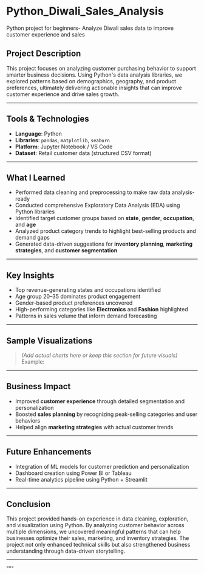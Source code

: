# Python_Diwali_Sales_Analysis
Python project for beginners- Analyze Diwali sales data to improve customer experience and sales

## Project Description

This project focuses on analyzing customer purchasing behavior to support smarter business decisions. Using Python's data analysis libraries, we explored patterns based on demographics, geography, and product preferences, ultimately delivering actionable insights that can improve customer experience and drive sales growth.

---

## Tools & Technologies

- **Language**: Python  
- **Libraries**: `pandas`, `matplotlib`, `seaborn`  
- **Platform**: Jupyter Notebook / VS Code  
- **Dataset**: Retail customer data (structured CSV format)

---

## What I Learned

- Performed data cleaning and preprocessing to make raw data analysis-ready  
- Conducted comprehensive Exploratory Data Analysis (EDA) using Python libraries  
- Identified target customer groups based on **state**, **gender**, **occupation**, and **age**  
- Analyzed product category trends to highlight best-selling products and demand gaps  
- Generated data-driven suggestions for **inventory planning**, **marketing strategies**, and **customer segmentation**

---

## Key Insights

- Top revenue-generating states and occupations identified  
- Age group 20–35 dominates product engagement  
- Gender-based product preferences uncovered  
- High-performing categories like **Electronics** and **Fashion** highlighted  
- Patterns in sales volume that inform demand forecasting

---

## Sample Visualizations

> *(Add actual charts here or keep this section for future visuals)*  
> Example:  
> 

---

##  Business Impact

- Improved **customer experience** through detailed segmentation and personalization  
- Boosted **sales planning** by recognizing peak-selling categories and user behaviors  
- Helped align **marketing strategies** with actual customer trends

---

## Future Enhancements

- Integration of ML models for customer prediction and personalization  
- Dashboard creation using Power BI or Tableau  
- Real-time analytics pipeline using Python + Streamlit

---

## Conclusion

This project provided hands-on experience in data cleaning, exploration, and visualization using Python. By analyzing customer behavior across multiple dimensions, we uncovered meaningful patterns that can help businesses optimize their sales, marketing, and inventory strategies. The project not only enhanced technical skills but also strengthened business understanding through data-driven storytelling.

---
"""
